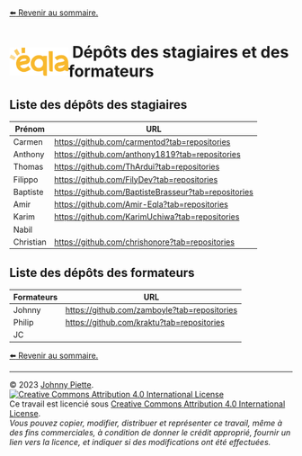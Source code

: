 [:arrow_left: Revenir au sommaire.](./README.md#sommaire)

<h1 id="Depots" style="display: flex; align-items: center; justify-content: center;">
    <img src="/media/eqla.png" style="height:50px" alt="Logo d'Eqla">
    &nbsp;Dépôts des stagiaires et des formateurs
</h1>

## Liste des dépôts des stagiaires
| Prénom      | URL                                  |
|----------|--------------------------------------|
| Carmen   | https://github.com/carmentod?tab=repositories         |
| Anthony  | https://github.com/anthony1819?tab=repositories       |
| Thomas   | https://github.com/ThArdui?tab=repositories           |
| Filippo  | https://github.com/FilyDev?tab=repositories           |
| Baptiste | https://github.com/BaptisteBrasseur?tab=repositories   |
| Amir     | https://github.com/Amir-Eqla?tab=repositories         |
| Karim    | https://github.com/KarimUchiwa?tab=repositories                  |
| Nabil    |                  |
| Christian| https://github.com/chrishonore?tab=repositories       |


## Liste des dépôts des formateurs
| Formateurs     | URL                                  |
|----------|--------------------------------------|
| Johnny   | https://github.com/zamboyle?tab=repositories         |
| Philip   | https://github.com/kraktu?tab=repositories           |
| JC       |          |


[:arrow_left: Revenir au sommaire.](./README.md#sommaire)

---
&copy; 2023 [Johnny Piette](https://github.com/ZamBoyle).  
[![Creative Commons Attribution 4.0 International License](https://i.creativecommons.org/l/by/4.0/88x31.png)](https://creativecommons.org/licenses/by/4.0/)  
Ce travail est licencié sous [Creative Commons Attribution 4.0 International License](https://creativecommons.org/licenses/by/4.0/).   
_Vous pouvez copier, modifier, distribuer et représenter ce travail, même à des fins commerciales, à condition de donner le crédit approprié, fournir un lien vers la licence, et indiquer si des modifications ont été effectuées._
